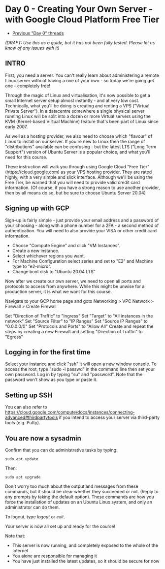 # Day 0 - Creating Your Own Server - with Google Cloud Platform Free Tier

* [Previous "Day 0" threads](https://www.reddit.com/r/linuxupskillchallenge/search/?q=Day%200&restrict_sr=1)

_(DRAFT: Use this as a guide, but it has not been fully tested. Please let us know of any issues with it)_

## INTRO

First, you need a server. You can't really learn about administering a remote Linux server without having a one of your own - so today we're going get one - completely free!

Through the magic of Linux and virtualisation, it's now possible to get a small Internet server setup almost instantly - and at very low cost. Technically, what you'll be doing is creating and renting a VPS  ("Virtual Private Server"). In a datacentre somewhere a single physical server running Linux will be split into a dozen or more Virtual servers using the KVM (Kernel-based Virtual Machine) feature that's been part of Linux since early 2007.

As well as a hosting provider, we also need to choose which "flavour" of Linux to install on our server. If you're new to Linux then the range of "distributions" available can be confusing - but the latest LTS ("Long Term Support") version of Ubuntu Server is a popular choice, and what you'll need for this course.

These instruction will walk you through using Google Cloud "Free Tier" (<https://cloud.google.com>) as your VPS hosting provider. They are rated highly, with a very simple and slick interface. Although we'll be using the Free Tier, be warned that you will need to provide valid credit card information. (Of course, if you have a strong reason to use another provider, then by all means do so, but be sure to choose Ubuntu Server 20.04)

## Signing up with GCP

Sign-up is fairly simple - just provide your email address and a password of your choosing - along with a phone number for a 2FA - a second method of authentication.
You will need to also provide your VISA or other credit card information.

* Choose "Compute Engine" and click "VM Instances".
* Create a new instance.
* Select whichever regions you want.
* For Machine Configuration select series and set to "E2" and Machine type to "e2-micro".
* Change boot disk to "Ubuntu 20.04 LTS"

Now after we create our own server, we need to open all ports and protocols to access from anywhere. While this might be unwise for a production server, it is what we want for this course.

Navigate to your GCP home page and goto Networking > VPC Network > Firewall > Create Firewall

Set "Direction of Traffic" to "Ingress"
Set "Target" to "All instances in the network"
Set "Source Filter" to "IP Ranges"
Set "Source IP Ranges" to  "0.0.0.0/0"
Set "Protocols and Ports" to "Allow All"
Create and repeat the steps by creating a new Firewall and setting "Direction of Traffic" to "Egress"

## Logging in for the first time

Select your instance and click "ssh" it will open a new window console. To access the root, type "sudo -i passwd" in the command line then set your own password. Log in by typing "su" and "password". Note that the password won't show as you type or paste it.

## Setting up SSH

You can also refer to <https://cloud.google.com/compute/docs/instances/connecting-advanced#thirdpartytools> if you intend to access your server via third-party tools (e.g. Putty).

## You are now a sysadmin

Confirm that you can do administrative tasks by typing:

`sudo apt update`

Then:

`sudo apt upgrade`

Don't worry too much about the output and messages from these commands, but it should be clear whether they succeeded or not. (Reply to any prompts by taking the default option). These commands are how you force the installation of updates on an Ubuntu Linux system, and only an administrator can do them.

To logout, type _logout_ or _exit_.

Your server is now all set up and ready for the course!

Note that:

* This server is now running, and completely exposed to the whole of the Internet
* You alone are responsible for managing it
* You have just installed the latest updates, so it should be secure for now
